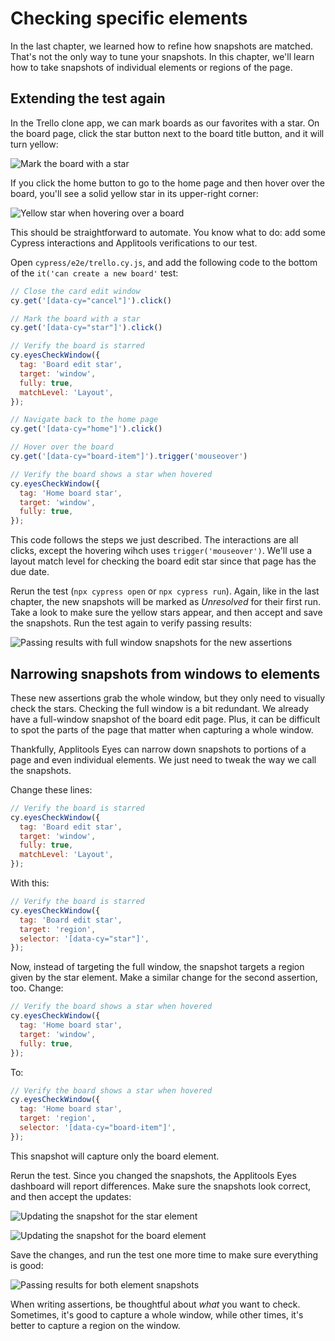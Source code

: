 # Checking specific elements

In the last chapter, we learned how to refine how snapshots are matched.
That's not the only way to tune your snapshots.
In this chapter, we'll learn how to take snapshots of individual elements or regions of the page.

## Extending the test again

In the Trello clone app, we can mark boards as our favorites with a star.
On the board page, click the star button next to the board title button, and it will turn yellow:

![Mark the board with a star](images/chapter6/star-a-board.png)

If you click the home button to go to the home page and then hover over the board,
you'll see a solid yellow star in its upper-right corner:

![Yellow star when hovering over a board](images/chapter6/hover-star.png)

This should be straightforward to automate.
You know what to do: add some Cypress interactions and Applitools verifications to our test.

Open `cypress/e2e/trello.cy.js`,
and add the following code to the bottom of the `it('can create a new board'` test:

```javascript
// Close the card edit window
cy.get('[data-cy="cancel"]').click()

// Mark the board with a star
cy.get('[data-cy="star"]').click()

// Verify the board is starred
cy.eyesCheckWindow({
  tag: 'Board edit star',
  target: 'window',
  fully: true,
  matchLevel: 'Layout',
});

// Navigate back to the home page
cy.get('[data-cy="home"]').click()

// Hover over the board
cy.get('[data-cy="board-item"]').trigger('mouseover')

// Verify the board shows a star when hovered
cy.eyesCheckWindow({
  tag: 'Home board star',
  target: 'window',
  fully: true,
});
```

This code follows the steps we just described.
The interactions are all clicks,
except the hovering wihch uses `trigger('mouseover')`.
We'll use a layout match level for checking the board edit star since that page has the due date.

Rerun the test (`npx cypress open` or `npx cypress run`).
Again, like in the last chapter, the new snapshots will be marked as *Unresolved* for their first run.
Take a look to make sure the yellow stars appear, and then accept and save the snapshots.
Run the test again to verify passing results:

![Passing results with full window snapshots for the new assertions](images/chapter6/full-window-snapshots.png)


## Narrowing snapshots from windows to elements

These new assertions grab the whole window,
but they only need to visually check the stars.
Checking the full window is a bit redundant.
We already have a full-window snapshot of the board edit page.
Plus, it can be difficult to spot the parts of the page that matter when capturing a whole window.

Thankfully, Applitools Eyes can narrow down snapshots to portions of a page and even individual elements.
We just need to tweak the way we call the snapshots.

Change these lines:

```javascript
// Verify the board is starred
cy.eyesCheckWindow({
  tag: 'Board edit star',
  target: 'window',
  fully: true,
  matchLevel: 'Layout',
});
```

With this:

```javascript
// Verify the board is starred
cy.eyesCheckWindow({
  tag: 'Board edit star',
  target: 'region',
  selector: '[data-cy="star"]',
});
```

Now, instead of targeting the full window, the snapshot targets a region given by the star element.
Make a similar change for the second assertion, too.
Change:

```javascript
// Verify the board shows a star when hovered
cy.eyesCheckWindow({
  tag: 'Home board star',
  target: 'window',
  fully: true,
});
```

To:

```javascript
// Verify the board shows a star when hovered
cy.eyesCheckWindow({
  tag: 'Home board star',
  target: 'region',
  selector: '[data-cy="board-item"]',
});
```

This snapshot will capture only the board element.

Rerun the test.
Since you changed the snapshots, the Applitools Eyes dashboard will report differences.
Make sure the snapshots look correct, and then accept the updates:

![Updating the snapshot for the star element](images/chapter6/only-the-star-diff.png)

![Updating the snapshot for the board element](images/chapter6/only-the-board-diff.png)

Save the changes, and run the test one more time to make sure everything is good:

![Passing results for both element snapshots](images/chapter6/both-element-snapshots.png)

When writing assertions, be thoughtful about *what* you want to check.
Sometimes, it's good to capture a whole window,
while other times, it's better to capture a region on the window.
